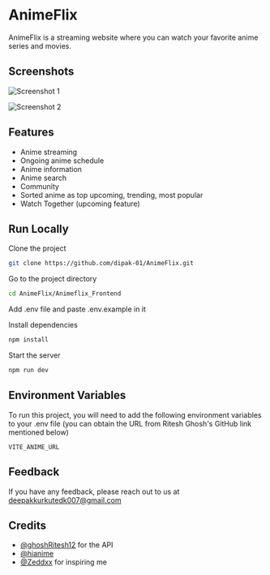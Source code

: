 # AnimeFlix

AnimeFlix is a streaming website where you can watch your favorite anime series and movies.

## Screenshots

![Screenshot 1](https://github.com/dipak-01/AnimeFlix/assets/120103598/1f27a4c1-e01c-476a-9722-40a4a8657dff)

![Screenshot 2](https://github.com/dipak-01/AnimeFlix/assets/120103598/841b4f07-618b-4857-96e6-50305c4fbcf4)

## Features

- Anime streaming
- Ongoing anime schedule
- Anime information
- Anime search
- Community 
- Sorted anime as top upcoming, trending, most popular
- Watch Together (upcoming feature)

## Run Locally

Clone the project

```bash
git clone https://github.com/dipak-01/AnimeFlix.git
```

Go to the project directory

```bash
cd AnimeFlix/Animeflix_Frontend
```
Add .env file and paste .env.example in it


Install dependencies

```bash
npm install
```

Start the server

```bash
npm run dev
```

## Environment Variables

To run this project, you will need to add the following environment variables to your .env file (you can obtain the URL from Ritesh Ghosh's GitHub link mentioned below)

`VITE_ANIME_URL`

## Feedback

If you have any feedback, please reach out to us at deepakkurkutedk007@gmail.com

## Credits

- [@ghoshRitesh12](https://www.github.com/ghoshRitesh12) for the API
- [@hianime](https://hianime.to/)
- [@Zeddxx](https://www.github.com/Zeddxx) for inspiring me
